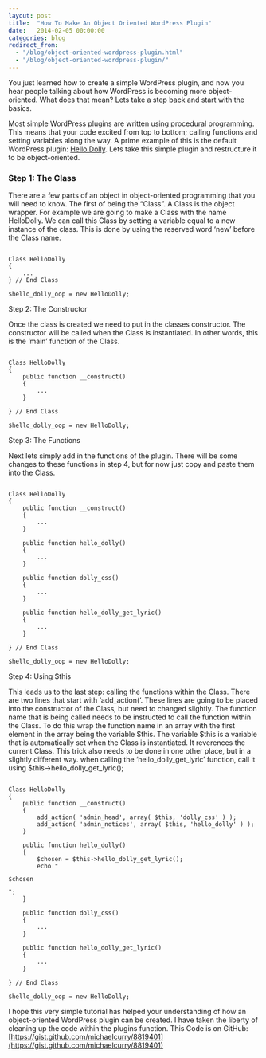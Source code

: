 ```yaml
---
layout: post
title:  "How To Make An Object Oriented WordPress Plugin"
date:   2014-02-05 00:00:00
categories: blog
redirect_from:
  - "/blog/object-oriented-wordpress-plugin.html"
  - "/blog/object-oriented-wordpress-plugin/"
---
```


You just learned how to create a simple WordPress plugin, and now you hear people talking about how WordPress is becoming more object-oriented. What does that mean? Lets take a step back and start with the basics.

Most simple WordPress plugins are written using procedural programming. This means that your code excited from top to bottom; calling functions and setting variables along the way. A prime example of this is the default WordPress plugin: [Hello Dolly](https://github.com/WordPress/WordPress/blob/7ee6ad566d5b28bcbb105432f1dbf06751c1aeda/wp-content/plugins/hello.php). Lets take this simple plugin and restructure it to be object-oriented.

### Step 1: The Class

There are a few parts of an object in object-oriented programming that you will need to know. The first of being the “Class”. A Class is the object wrapper. For example we are going to make a Class with the name HelloDolly. We can call this Class by setting a variable equal to a new instance of the class. This is done by using the reserved word ‘new’ before the Class name.

<pre><code class="php">
Class HelloDolly
{
	...
} // End Class

$hello_dolly_oop = new HelloDolly;
</code></pre>

Step 2: The Constructor

Once the class is created we need to put in the classes constructor. The constructor will be called when the Class is instantiated. In other words, this is the ‘main’ function of the Class.

<pre><code class="php">
Class HelloDolly
{
	public function __construct()
	{
		...
	}

} // End Class

$hello_dolly_oop = new HelloDolly;
</code></pre>

Step 3: The Functions

Next lets simply add in the functions of the plugin. There will be some changes to these functions in step 4, but for now just copy and paste them into the Class.

<pre><code class="php">
Class HelloDolly
{
	public function __construct()
	{
		...
	}

	public function hello_dolly()
	{
		...
	}

	public function dolly_css()
	{
		...
	}

	public function hello_dolly_get_lyric()
	{
		...
	}

} // End Class

$hello_dolly_oop = new HelloDolly;
</code></pre>

Step 4: Using $this

This leads us to the last step: calling the functions within the Class. There are two lines that start with ‘add_action(‘. These lines are going to be placed into the constructor of the Class, but need to changed slightly. The function name that is being called needs to be instructed to call the function within the Class. To do this wrap the function name in an array with the first element in the array being the variable $this. The variable $this is a variable that is automatically set when the Class is instantiated. It reverences the current Class. This trick also needs to be done in one other place, but in a slightly different way. when calling the ‘hello_dolly_get_lyric’ function, call it using $this->hello_dolly_get_lyric();

<pre><code class="php">
Class HelloDolly
{
	public function __construct()
	{
		add_action( 'admin_head', array( $this, 'dolly_css' ) );
		add_action( 'admin_notices', array( $this, 'hello_dolly' ) );
	}

	public function hello_dolly()
	{
		$chosen = $this->hello_dolly_get_lyric();
		echo "<p id='dolly'>$chosen</p>";
	}

	public function dolly_css()
	{
		...
	}

	public function hello_dolly_get_lyric()
	{
		...
	}

} // End Class

$hello_dolly_oop = new HelloDolly;
</code></pre>

I hope this very simple tutorial has helped your understanding of how an object-oriented WordPress plugin can be created. I have taken the liberty of cleaning up the code within the plugins function. This Code is on GitHub: [https://gist.github.com/michaelcurry/8819401](https://gist.github.com/michaelcurry/8819401)